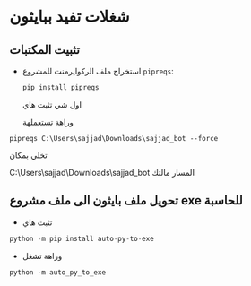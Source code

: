 # شغلات تفيد ببايثون

## تثبيت المكتبات

- استخراج ملف الركوايرمنت للمشروع `pipreqs`:
  ```bash
  pip install pipreqs
  ```

  اول شي تثبت هاي

  وراهة تستعملهة



```
pipreqs C:\Users\sajjad\Downloads\sajjad_bot --force
```
تخلي بمكان

C:\Users\sajjad\Downloads\sajjad_bot
المسار مالتك

##  تحويل ملف بايثون الى ملف مشروع exe للحاسبة
-  تثبت هاي  

``` python
python -m pip install auto-py-to-exe
```


-  وراهة تشغل  
``` python
python -m auto_py_to_exe
```
